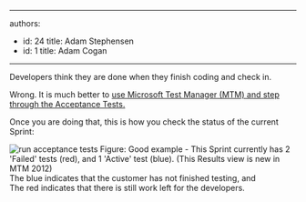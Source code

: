 

---
authors:
  - id: 24
    title: Adam Stephensen
  - id: 1
    title: Adam Cogan
---




<span class='intro'> <p>Developers think they are done when they finish coding and check in.</p>
<p>Wrong. It is much better to <a href="/SoftwareDevelopment/RulesToBetterUserAcceptanceTests/Pages/Do-You-Run-Acceptance-Tests.aspx">use Microsoft Test Manager (MTM) and step through the Acceptance Tests.</a></p>
<p>Once you are doing that, this is how you check the status of the current Sprint&#58;</p> </span>

<img class="ms-rteCustom-ImageArea" alt="run acceptance tests" src="/SoftwareDevelopment/RulesToBetterUserAcceptanceTests/PublishingImages/check-sprint-status.jpg" /> <span class="ms-rteCustom-FigureNormal">Figure&#58; Good example - This Sprint currently has 2 'Failed' tests (red), and 1 'Active' test (blue). (This Results view is new in MTM 2012) <br></span><span class="ms-rteCustom-FigureNormal">The blue indicates that the customer has not finished testing, and <br>The red indicates that there is still work left for the developers. </span>


